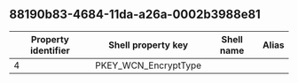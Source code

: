 ## 88190b83-4684-11da-a26a-0002b3988e81

Property identifier | Shell property key | Shell name | Alias
--- | --- | --- | ---
4 | PKEY_WCN_EncryptType |  | 

